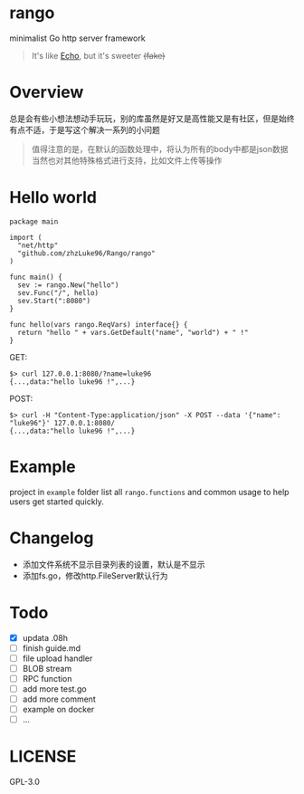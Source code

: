 # rango
minimalist Go http server framework

> It's like [Echo](https://github.com/labstack/echo), but it's sweeter ~~(fake)~~

# Overview
总是会有些小想法想动手玩玩，别的库虽然是好又是高性能又是有社区，但是始终有点不适，于是写这个解决一系列的小问题

> 值得注意的是，在默认的函数处理中，将认为所有的body中都是json数据<br>
> 当然也对其他特殊格式进行支持，比如文件上传等操作

# Hello world
```golang
package main

import (
  "net/http"
  "github.com/zhzLuke96/Rango/rango"
)

func main() {
  sev := rango.New("hello")
  sev.Func("/", hello)
  sev.Start(":8080")
}

func hello(vars rango.ReqVars) interface{} {
  return "hello " + vars.GetDefault("name", "world") + " !"
}
```

GET:
```
$> curl 127.0.0.1:8080/?name=luke96
{...,data:"hello luke96 !",...}
```

POST:
```
$> curl -H "Content-Type:application/json" -X POST --data '{"name": "luke96"}' 127.0.0.1:8080/
{...,data:"hello luke96 !",...}
```

# Example
project in `example` folder list all `rango.functions` and common usage to help users get started quickly.

# Changelog
- 添加文件系统不显示目录列表的设置，默认是不显示
- 添加fs.go，修改http.FileServer默认行为

# Todo
- [x] updata .08h
- [ ] finish guide.md
- [ ] file upload handler
- [ ] BLOB stream
- [ ] RPC function
- [ ] add more test.go
- [ ] add more comment
- [ ] example on docker
- [ ] ...

# LICENSE
GPL-3.0